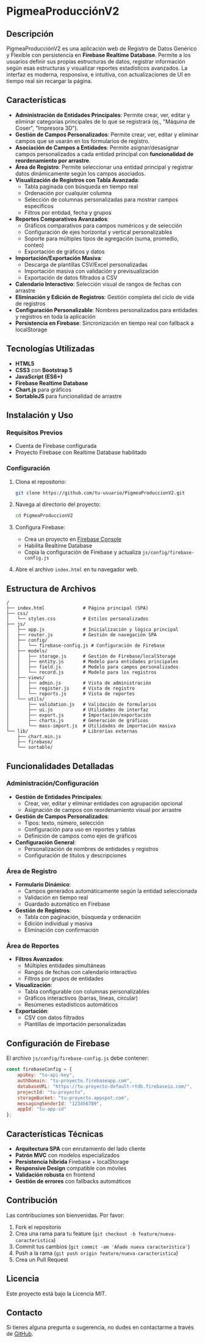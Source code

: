 # PigmeaProducciónV2

## Descripción

PigmeaProducciónV2 es una aplicación web de Registro de Datos Genérico y Flexible con persistencia en **Firebase Realtime Database**. Permite a los usuarios definir sus propias estructuras de datos, registrar información según esas estructuras y visualizar reportes estadísticos avanzados. La interfaz es moderna, responsiva, e intuitiva, con actualizaciones de UI en tiempo real sin recargar la página.

## Características

- **Administración de Entidades Principales**: Permite crear, ver, editar y eliminar categorías principales de lo que se registrará (ej., "Máquina de Coser", "Impresora 3D").
- **Gestión de Campos Personalizados**: Permite crear, ver, editar y eliminar campos que se usarán en los formularios de registro.
- **Asociación de Campos a Entidades**: Permite asignar/desasignar campos personalizados a cada entidad principal con **funcionalidad de reordenamiento por arrastre**.
- **Área de Registro**: Permite seleccionar una entidad principal y registrar datos dinámicamente según los campos asociados.
- **Visualización de Registros con Tabla Avanzada**: 
  - Tabla paginada con búsqueda en tiempo real
  - Ordenación por cualquier columna
  - Selección de columnas personalizadas para mostrar campos específicos
  - Filtros por entidad, fecha y grupos
- **Reportes Comparativos Avanzados**: 
  - Gráficos comparativos para campos numéricos y de selección
  - Configuración de ejes horizontal y vertical personalizables
  - Soporte para múltiples tipos de agregación (suma, promedio, conteo)
  - Exportación de gráficos y datos
- **Importación/Exportación Masiva**: 
  - Descarga de plantillas CSV/Excel personalizadas
  - Importación masiva con validación y previsualización
  - Exportación de datos filtrados a CSV
- **Calendario Interactivo**: Selección visual de rangos de fechas con arrastre
- **Eliminación y Edición de Registros**: Gestión completa del ciclo de vida de registros
- **Configuración Personalizable**: Nombres personalizados para entidades y registros en toda la aplicación
- **Persistencia en Firebase**: Sincronización en tiempo real con fallback a localStorage

## Tecnologías Utilizadas

- **HTML5**
- **CSS3** con **Bootstrap 5**
- **JavaScript (ES6+)**
- **Firebase Realtime Database**
- **Chart.js** para gráficos
- **SortableJS** para funcionalidad de arrastre

## Instalación y Uso

### Requisitos Previos
- Cuenta de Firebase configurada
- Proyecto Firebase con Realtime Database habilitado

### Configuración

1. Clona el repositorio:
    ```sh
    git clone https://github.com/tu-usuario/PigmeaProduccionV2.git
    ```

2. Navega al directorio del proyecto:
    ```sh
    cd PigmeaProduccionV2
    ```

3. Configura Firebase:
   - Crea un proyecto en [Firebase Console](https://console.firebase.google.com/)
   - Habilita Realtime Database
   - Copia la configuración de Firebase y actualiza `js/config/firebase-config.js`

4. Abre el archivo `index.html` en tu navegador web.

## Estructura de Archivos

```
/
├── index.html              # Página principal (SPA)
├── css/
│   └── styles.css          # Estilos personalizados
├── js/
│   ├── app.js              # Inicialización y lógica principal
│   ├── router.js           # Gestión de navegación SPA
│   ├── config/
│   │   └── firebase-config.js # Configuración de Firebase
│   ├── models/
│   │   ├── storage.js      # Gestión de Firebase/localStorage
│   │   ├── entity.js       # Modelo para entidades principales
│   │   ├── field.js        # Modelo para campos personalizados
│   │   └── record.js       # Modelo para los registros
│   ├── views/
│   │   ├── admin.js        # Vista de administración
│   │   ├── register.js     # Vista de registro
│   │   └── reports.js      # Vista de reportes
│   └── utils/
│       ├── validation.js   # Validación de formularios
│       ├── ui.js           # Utilidades de interfaz
│       ├── export.js       # Importación/exportación
│       ├── charts.js       # Generación de gráficos
│       └── mass-import.js  # Utilidades de importación masiva
└── lib/                    # Librerías externas
    ├── chart.min.js
    ├── firebase/
    └── sortable/
```

## Funcionalidades Detalladas

### Administración/Configuración

- **Gestión de Entidades Principales**:
  - Crear, ver, editar y eliminar entidades con agrupación opcional
  - Asignación de campos con reordenamiento visual por arrastre
- **Gestión de Campos Personalizados**:
  - Tipos: texto, número, selección
  - Configuración para uso en reportes y tablas
  - Definición de campos como ejes de gráficos
- **Configuración General**:
  - Personalización de nombres de entidades y registros
  - Configuración de títulos y descripciones

### Área de Registro

- **Formulario Dinámico**:
  - Campos generados automáticamente según la entidad seleccionada
  - Validación en tiempo real
  - Guardado automático en Firebase
- **Gestión de Registros**:
  - Tabla con paginación, búsqueda y ordenación
  - Edición individual y masiva
  - Eliminación con confirmación

### Área de Reportes

- **Filtros Avanzados**:
  - Múltiples entidades simultáneas
  - Rangos de fechas con calendario interactivo
  - Filtros por grupos de entidades
- **Visualización**:
  - Tabla configurable con columnas personalizables
  - Gráficos interactivos (barras, líneas, circular)
  - Resúmenes estadísticos automáticos
- **Exportación**:
  - CSV con datos filtrados
  - Plantillas de importación personalizadas

## Configuración de Firebase

El archivo `js/config/firebase-config.js` debe contener:

```javascript
const firebaseConfig = {
    apiKey: "tu-api-key",
    authDomain: "tu-proyecto.firebaseapp.com",
    databaseURL: "https://tu-proyecto-default-rtdb.firebaseio.com/",
    projectId: "tu-proyecto",
    storageBucket: "tu-proyecto.appspot.com",
    messagingSenderId: "123456789",
    appId: "tu-app-id"
};
```

## Características Técnicas

- **Arquitectura SPA** con enrutamiento del lado cliente
- **Patrón MVC** con modelos especializados
- **Persistencia híbrida** Firebase + localStorage
- **Responsive Design** compatible con móviles
- **Validación robusta** en frontend
- **Gestión de errores** con fallbacks automáticos

## Contribución

Las contribuciones son bienvenidas. Por favor:

1. Fork el repositorio
2. Crea una rama para tu feature (`git checkout -b feature/nueva-caracteristica`)
3. Commit tus cambios (`git commit -am 'Añade nueva característica'`)
4. Push a la rama (`git push origin feature/nueva-caracteristica`)
5. Crea un Pull Request

## Licencia

Este proyecto está bajo la Licencia MIT.

## Contacto

Si tienes alguna pregunta o sugerencia, no dudes en contactarme a través de [GitHub](https://github.com/JhonyAlex).
